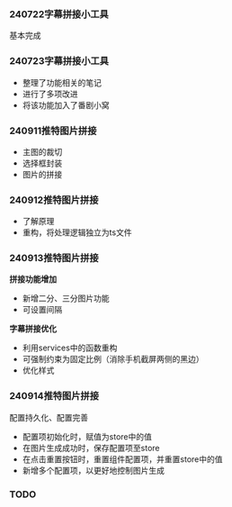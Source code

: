 ### 240722字幕拼接小工具
基本完成

### 240723字幕拼接小工具
- 整理了功能相关的笔记
- 进行了多项改进
- 将该功能加入了番剧小窝

### 240911推特图片拼接
- 主图的裁切
- 选择框封装
- 图片的拼接

### 240912推特图片拼接
- 了解原理
- 重构，将处理逻辑独立为ts文件


### 240913推特图片拼接
**拼接功能增加**
- 新增二分、三分图片功能
- 可设置间隔

**字幕拼接优化**
- 利用services中的函数重构
- 可强制约束为固定比例（消除手机截屏两侧的黑边）
- 优化样式

### 240914推特图片拼接
配置持久化、配置完善
- 配置项初始化时，赋值为store中的值
- 在图片生成成功时，保存配置项至store
- 在点击重置按钮时，重置组件配置项，并重置store中的值
- 新增多个配置项，以更好地控制图片生成

### TODO
